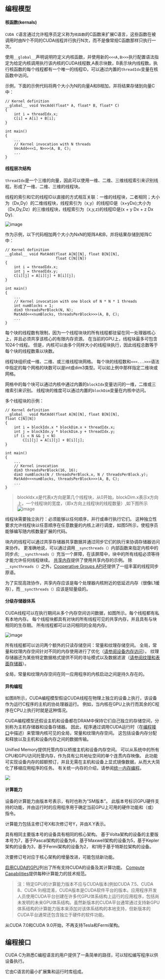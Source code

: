 ## 编程模型
#### 核函数(kernals)
`CUDA C`语言通过允许程序员定义称为`核函数`的C函数来扩展C语言，这些函数在被调用时由N个不同的CUDA线程并行执行N次，而不是像常规C函数那样只执行一次。

使用`__global__`声明说明符定义内核函数，并使用新的`<<<A,B>>>`执行配置语法指定为给定内核调用执行该内核的CUDA线程数,A表示块数，B表示块内线程数。执行核函数的每个线程都有一个唯一的线程ID，可以通过内置的`threadIdx`变量在核函数中访问。

示例，下面的示例代码将两个大小为N的向量A和B相加，并将结果存储到向量C中：
```
// Kernel definition
__global__ void VecAdd(float* A, float* B, float* C)
{
    int i = threadIdx.x;
    C[i] = A[i] + B[i];
}

int main()
{
    ...
    // Kernel invocation with N threads
    VecAdd<<<1, N>>>(A, B, C);
    ...
}
```

#### 线程层次结构
`threadIdx`是一个三维的向量，因此可以使用一维、二维、三维线程索引来识别线程。形成了一维、二维、三维的线程块。

线程的索引和它的线程ID以直接的方式相互关联：一维的线程块，二者相同；大小为（Dx,Dy）的二维线程块，线程索引为（x,y）的线程ID是（x+yDx);大小为（Dx,Dy,Dz）的三维线程块，线程索引为（x,y,z)的线程ID是(x + y Dx + z Dx Dy).

![image](https://note.youdao.com/yws/public/resource/a316463a0e3ab0424a29e5a0c00b2395/xmlnote/C5F48D8793A94D57B0D8C2473E98BDF9/2883)

作为示例，以下代码相加两个大小为NxN的矩阵A和B，并将结果存储到矩阵C中：
```
// Kernel definition
__global__ void MatAdd(float A[N][N], float B[N][N],
                       float C[N][N])
{
    int i = threadIdx.x;
    int j = threadIdx.y;
    C[i][j] = A[i][j] + B[i][j];
}

int main()
{
    ...
    // Kernel invocation with one block of N * N * 1 threads
    int numBlocks = 1;
    dim3 threadsPerBlock(N, N);
    MatAdd<<<numBlocks, threadsPerBlock>>>(A, B, C);
    ...
}
```
每个块的线程数有限制，因为一个线程块块的所有线程都驻留在同一处理器核心上，并且必须共享该核心的有限内存资源。 在当前的GPU上，线程块最多可包含1024个线程。 但是，内核可以由多个同样大小的线程块执行，因此线程总数等于每个块的线程数乘以块数。

线程块组织成一维、二维、或三维线程块网格。
每个块的线程数和`<<<...>>>`语法中指定的每个网格的块数可以是int或dim3类型。可以如上例中那样指定二维块或网格。

网格中的每个块可以通过内核中通过内置的`blockIdx`变量访问的一维，二维或三维索引来识别。 线程块的维度可以通过内置的`blockDim`变量在内核中访问。

多个线程块的示例：
```
// Kernel definition
__global__ void MatAdd(float A[N][N], float B[N][N],
float C[N][N])
{
    int i = blockIdx.x * blockDim.x + threadIdx.x;
    int j = blockIdx.y * blockDim.y + threadIdx.y;
    if (i < N && j < N)
        C[i][j] = A[i][j] + B[i][j];
}

int main()
{
    ...
    // Kernel invocation
    dim3 threadsPerBlock(16, 16);
    dim3 numBlocks(N / threadsPerBlock.x, N / threadsPerBlock.y);
    MatAdd<<<numBlocks, threadsPerBlock>>>(A, B, C);
    ...
}
```

>blockIdx.x是代表x方向是第几个线程块，从0开始，blockDim.x表示x方向上，一个线程块的宽度，（即x方向上线程块的线程数量）,如下图所示
![image](https://note.youdao.com/yws/public/resource/a316463a0e3ab0424a29e5a0c00b2395/xmlnote/8B449BC128D34446A97579940E1D5804/2919)

线程块需要独立执行：必须能够以任何顺序，并行或串行执行它们。 这种独立性要求允许线程块以任意顺序在任意数量的内核上进行调度，如图5所示，使程序员能够编写随内核数量扩展的代码。

块内的线程可以通过共享存储器共享数据并通过同步它们的执行来协调存储器访问来协作。 更准确地说，可以通过调用`__syncthreads（）`内部函数来指定内核中的同步点; `__syncthreads（）`充当一个屏障，在该屏障中，块中的所有线程必须等待才能允许任何线程继续。 [共享内存](https://docs.nvidia.com/cuda/cuda-c-programming-guide/index.html#shared-memory)提供了使用共享内存的示例。 除`__syncthreads（）`之外，[Cooperative Groups API](https://docs.nvidia.com/cuda/cuda-c-programming-guide/index.html#cooperative-groups)还提供了一组丰富的线程同步原语。

为了实现高效协作，共享内存应该是每个处理器内核附近的低延迟内存（很像L1缓存），而`__syncthreads（）`应该是轻量级的。

#### 分级存储器体系
CUDA线程可以在执行期间从多个内存空间访问数据，如图所示。每个线程都有私有本地内存。 每个线程块都具有对块的所有线程可见的共享内存，并且具有与块相同的生存期。 所有线程都可以访问相同的全局内存。

![image](https://note.youdao.com/yws/public/resource/a316463a0e3ab0424a29e5a0c00b2395/xmlnote/3F796910F8BC43E0B152072CB27D69E8/2942)

所有线程都可以访问两个额外的只读存储空间：常量和纹理存储空间。 全局，常量和纹理内存空间针对不同的内存使用进行了优化（[请参阅设备内存访问](https://docs.nvidia.com/cuda/cuda-c-programming-guide/index.html#device-memory-accesses)）。 纹理存储器还为某些特定数据格式提供不同的寻址模式以及数据滤波（[请参阅纹理和表面存储器](https://docs.nvidia.com/cuda/cuda-c-programming-guide/index.html#texture-and-surface-memory)）。

全局，常量和纹理内存空间在同一应用程序的内核启动之间是持久存在的。

#### 异构编程
如图8所示，CUDA编程模型假设CUDA线程在物理上独立的设备上执行，该设备作为运行C程序的主机的协处理器运行。 例如，当内核在GPU上执行而其余的C程序在CPU上执行时就是这种情况。

CUDA编程模型还假设主机和设备都在DRAM中保持它们自己独立的存储空间，分别称为主机存储器和设备存储器。 因此，程序通过调用CUDA运行时（在[编程接口](https://docs.nvidia.com/cuda/cuda-c-programming-guide/index.html#programming-interface)中描述）来管理内核可见的全局，常量和纹理内存空间。 这包括设备内存分配和释放以及主机和设备内存之间的数据传输。

Unified Memory提供托管内存以桥接主机和设备内存空间。 可以从系统中的所有CPU和GPU访问托管内存，作为具有公共地址空间的单个连贯内存映像。 此功能可实现设备内存的超额预订，并且无需在主机和设备上显式镜像数据，从而大大简化了移植应用程序的任务。 有关统一内存的介绍，请参阅[统一内存编程](https://docs.nvidia.com/cuda/cuda-c-programming-guide/index.html#um-unified-memory-programming-hd0)。

![](https://note.youdao.com/yws/public/resource/a316463a0e3ab0424a29e5a0c00b2395/xmlnote/3C43B5D6EDB74EB5BD66D8A06EC43A2A/2953)

#### 计算能力
设备的计算能力由版本号表示，有时也称为“SM版本”。 此版本号标识GPU硬件支持的功能，并由运行时的应用程序用于确定当前GPU上可用的硬件功能和（或）指令。

计算能力包括主修订号X和次修订号Y，并由X.Y表示。

具有相同主要版本号的设备具有相同的核心架构。 基于Volta架构的设备的主要版本号为7，基于Pascal架构的设备为6，基于Maxwell架构的设备为5，基于Kepler架构的设备为3，基于Fermi架构的设备为2， 和1用于基于特斯拉架构的设备。

次要修订号对应于核心架构的增量改进，可能包括新功能。

[启用CUDA的GPU](https://docs.nvidia.com/cuda/cuda-c-programming-guide/index.html#cuda-enabled-gpus)列出了所有支持CUDA的设备及其计算功能。 [Compute Capabilities](https://docs.nvidia.com/cuda/cuda-c-programming-guide/index.html#compute-capabilities)提供每种计算能力的技术规范。

>注：特定GPU的计算能力版本不应与CUDA版本(例如CUDA 7.5、CUDA 8、CUDA 9)相混淆，CUDA版本是CUDA软件平台的版本。应用程序开发人员使用CUDA平台创建在许多代GPU体系结构上运行的应用程序，包括尚未发明的未来GPU体系结构。虽然新版本的CUDA平台通常通过支持新GPU体系结构的计算能力版本来添加对该体系结构的本地支持，但新版本的CUDA平台通常还包含独立于硬件的软件功能。

从CUDA 7.0和CUDA 9.0开始，不再支持Tesla和Fermi架构。

## 编程接口
CUDA C为熟悉C编程语言的用户提供了一条简单的路径，可以轻松编写程序以供设备执行。

它由C语言的最小扩展集和运行时库组成。

